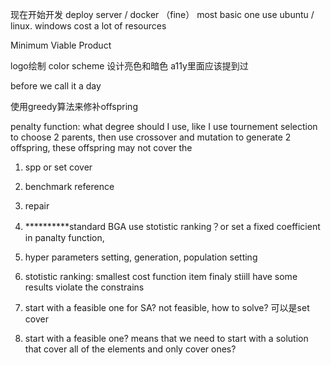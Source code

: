 现在开始开发
deploy server / docker （fine） most basic one
use ubuntu / linux. windows cost a lot of resources

Minimum Viable Product

logo绘制
color scheme
设计亮色和暗色 a11y里面应该提到过


before we call it a day

使用greedy算法来修补offspring

penalty function: what degree should I use, like I use tournement selection  to choose 2 parents, then use crossover and mutation to generate 2 offspring, these offspring may not cover the

1. spp or set cover

2. benchmark reference

3. repair

4. **********standard BGA use stotistic ranking？or set a fixed coefficient in panalty function,

5. hyper parameters setting, generation, population setting

6. stotistic ranking: smallest cost function item finaly stiill have some results violate the constrains

7.  start with a feasible one for SA? not feasible, how to solve? 可以是set cover

8. start with a feasible one? means that we need to start with a solution that cover all of the elements and only cover ones?